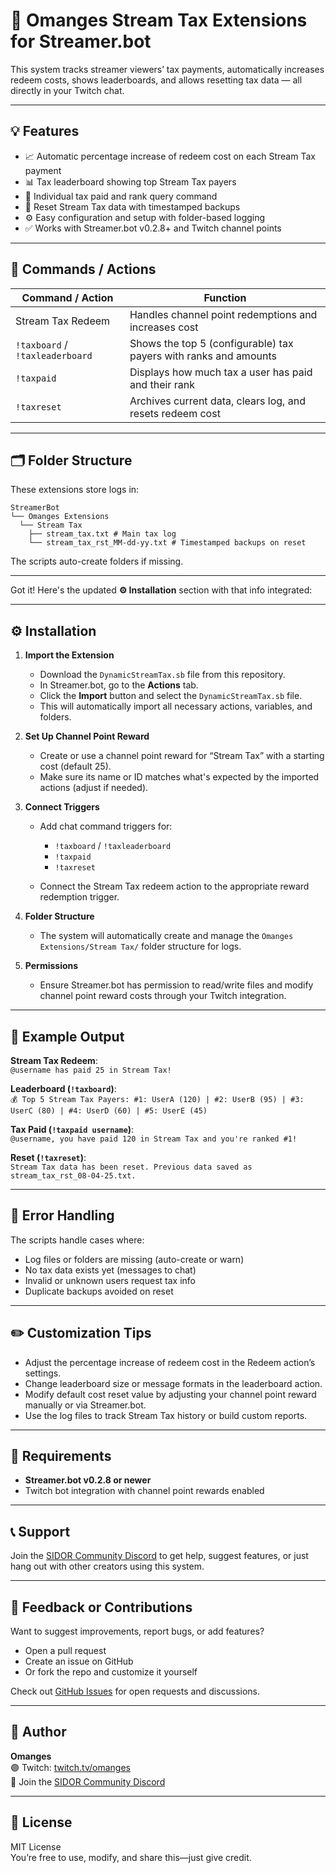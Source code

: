 # 💸 Omanges Stream Tax Extensions for Streamer.bot
  
This system tracks streamer viewers’ tax payments, automatically increases redeem costs, shows leaderboards, and allows resetting tax data — all directly in your Twitch chat.

---

## 💡 Features

* 📈 Automatic percentage increase of redeem cost on each Stream Tax payment  
* 📊 Tax leaderboard showing top Stream Tax payers  
* 🧾 Individual tax paid and rank query command  
* 🔄 Reset Stream Tax data with timestamped backups  
* ⚙️ Easy configuration and setup with folder-based logging  
* ✅ Works with Streamer.bot v0.2.8+ and Twitch channel points  

---

## 🧰 Commands / Actions

| Command / Action        | Function                                   |
|------------------------|--------------------------------------------|
| Stream Tax Redeem       | Handles channel point redemptions and increases cost |
| `!taxboard` / `!taxleaderboard` | Shows the top 5 (configurable) tax payers with ranks and amounts  |
| `!taxpaid`       | Displays how much tax a user has paid and their rank |
| `!taxreset`             | Archives current data, clears log, and resets redeem cost |

---

## 🗂 Folder Structure

These extensions store logs in:
```
StreamerBot
└── Omanges Extensions
  └── Stream Tax
    ├── stream_tax.txt # Main tax log
    └── stream_tax_rst_MM-dd-yy.txt # Timestamped backups on reset
```

The scripts auto-create folders if missing.

---

Got it! Here's the updated **⚙️ Installation** section with that info integrated:

---

## ⚙️ Installation

1. **Import the Extension**

   * Download the `DynamicStreamTax.sb` file from this repository.
   * In Streamer.bot, go to the **Actions** tab.
   * Click the **Import** button and select the `DynamicStreamTax.sb` file.
   * This will automatically import all necessary actions, variables, and folders.

2. **Set Up Channel Point Reward**

   * Create or use a channel point reward for “Stream Tax” with a starting cost (default 25).
   * Make sure its name or ID matches what's expected by the imported actions (adjust if needed).

3. **Connect Triggers**

   * Add chat command triggers for:

     * `!taxboard` / `!taxleaderboard`
     * `!taxpaid`
     * `!taxreset`
   * Connect the Stream Tax redeem action to the appropriate reward redemption trigger.

4. **Folder Structure**

   * The system will automatically create and manage the `Omanges Extensions/Stream Tax/` folder structure for logs.

5. **Permissions**

   * Ensure Streamer.bot has permission to read/write files and modify channel point reward costs through your Twitch integration.

---

## 🧪 Example Output

**Stream Tax Redeem**:  
`@username has paid 25 in Stream Tax!`

**Leaderboard (`!taxboard`)**:  
`💰 Top 5 Stream Tax Payers: #1: UserA (120) | #2: UserB (95) | #3: UserC (80) | #4: UserD (60) | #5: UserE (45)`

**Tax Paid (`!taxpaid username`)**:  
`@username, you have paid 120 in Stream Tax and you're ranked #1!`

**Reset (`!taxreset`)**:  
`Stream Tax data has been reset. Previous data saved as stream_tax_rst_08-04-25.txt.`

---

## 🚧 Error Handling

The scripts handle cases where:

* Log files or folders are missing (auto-create or warn)  
* No tax data exists yet (messages to chat)  
* Invalid or unknown users request tax info  
* Duplicate backups avoided on reset

---

## ✏️ Customization Tips

* Adjust the percentage increase of redeem cost in the Redeem action’s settings.  
* Change leaderboard size or message formats in the leaderboard action.  
* Modify default cost reset value by adjusting your channel point reward manually or via Streamer.bot.  
* Use the log files to track Stream Tax history or build custom reports.

---

## 🔧 Requirements

* **Streamer.bot v0.2.8 or newer**  
* Twitch bot integration with channel point rewards enabled 

---

## 📞 Support

Join the [SIDOR Community Discord](https://discord.gg/2pcKpMrxdD) to get help, suggest features, or just hang out with other creators using this system.

---

## 💬 Feedback or Contributions

Want to suggest improvements, report bugs, or add features?

* Open a pull request  
* Create an issue on GitHub  
* Or fork the repo and customize it yourself  

Check out [GitHub Issues](https://github.com/realOmanges/DynamicStreamTax/issues) for open requests and discussions.

---

## 👤 Author

**Omanges**  
🟣 Twitch: [twitch.tv/omanges](https://twitch.tv/omanges)  
💬 Join the [SIDOR Community Discord](https://discord.gg/2pcKpMrxdD)  

---

## 📄 License

MIT License  
You’re free to use, modify, and share this—just give credit.
